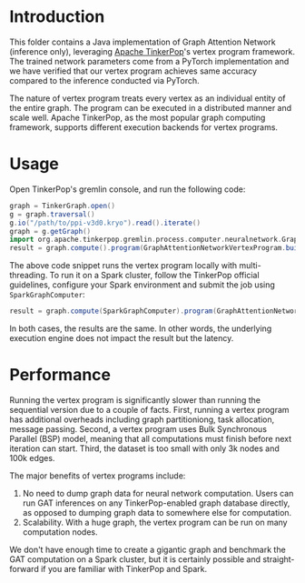 # Introduction

This folder contains a Java implementation of Graph Attention Network (inference only), leveraging [Apache TinkerPop](http://tinkerpop.apache.org/)'s vertex program framework. The trained network parameters come from a PyTorch implementation and we have verified that our vertex program achieves same accuracy compared to the inference conducted via PyTorch.

The nature of vertex program treats every vertex as an individual entity of the entire graph. The program can be executed in a distributed manner and scale well. Apache TinkerPop, as the most popular graph computing framework, supports different execution backends for vertex programs.

# Usage

Open TinkerPop's gremlin console, and run the following code:

```groovy
graph = TinkerGraph.open()
g = graph.traversal()
g.io("/path/to/ppi-v3d0.kryo").read().iterate()
graph = g.getGraph()
import org.apache.tinkerpop.gremlin.process.computer.neuralnetwork.GraphAttentionNetworkVertexProgram
result = graph.compute().program(GraphAttentionNetworkVertexProgram.build().create()).submit().get().graph()
```

The above code snippet runs the vertex program locally with multi-threading. To run it on a Spark cluster, follow the TinkerPop official guidelines, configure your Spark environment and submit the job using `SparkGraphComputer`:

```groovy
result = graph.compute(SparkGraphComputer).program(GraphAttentionNetworkVertexProgram.build().create()).submit().get().graph()
```

In both cases, the results are the same. In other words, the underlying execution engine does not impact the result but the latency.

# Performance

Running the vertex program is significantly slower than running the sequential version due to a couple of facts. First, running a vertex program has additional overheads including graph partitioniong, task allocation, message passing. Second, a vertex program uses Bulk Synchronous Parallel (BSP) model, meaning that all computations must finish before next iteration can start. Third, the dataset is too small with only 3k nodes and 100k edges.

The major benefits of vertex programs include:
1. No need to dump graph data for neural network computation. Users can run GAT inferences on any TinkerPop-enabled graph database directly, as opposed to dumping graph data to somewhere else for computation.
2. Scalability. With a huge graph, the vertex program can be run on many computation nodes.

We don't have enough time to create a gigantic graph and benchmark the GAT computation on a Spark cluster, but it is certainly possible and straight-forward if you are familiar with TinkerPop and Spark.